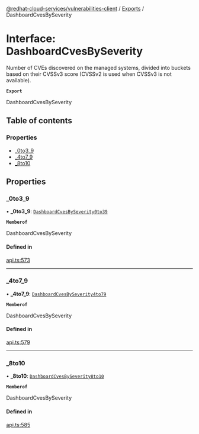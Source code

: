 [@redhat-cloud-services/vulnerabilities-client](../README.md) / [Exports](../modules.md) / DashboardCvesBySeverity

# Interface: DashboardCvesBySeverity

Number of CVEs discovered on the managed systems, divided into buckets based on their CVSSv3 score (CVSSv2 is used when CVSSv3 is not available).

**`Export`**

DashboardCvesBySeverity

## Table of contents

### Properties

- [\_0to3\_9](DashboardCvesBySeverity.md#_0to3_9)
- [\_4to7\_9](DashboardCvesBySeverity.md#_4to7_9)
- [\_8to10](DashboardCvesBySeverity.md#_8to10)

## Properties

### \_0to3\_9

• **\_0to3\_9**: [`DashboardCvesBySeverity0to39`](DashboardCvesBySeverity0to39.md)

**`Memberof`**

DashboardCvesBySeverity

#### Defined in

[api.ts:573](https://github.com/RedHatInsights/javascript-clients/blob/main/packages/vulnerabilities/git-api/api.ts#L573)

___

### \_4to7\_9

• **\_4to7\_9**: [`DashboardCvesBySeverity4to79`](DashboardCvesBySeverity4to79.md)

**`Memberof`**

DashboardCvesBySeverity

#### Defined in

[api.ts:579](https://github.com/RedHatInsights/javascript-clients/blob/main/packages/vulnerabilities/git-api/api.ts#L579)

___

### \_8to10

• **\_8to10**: [`DashboardCvesBySeverity8to10`](DashboardCvesBySeverity8to10.md)

**`Memberof`**

DashboardCvesBySeverity

#### Defined in

[api.ts:585](https://github.com/RedHatInsights/javascript-clients/blob/main/packages/vulnerabilities/git-api/api.ts#L585)
